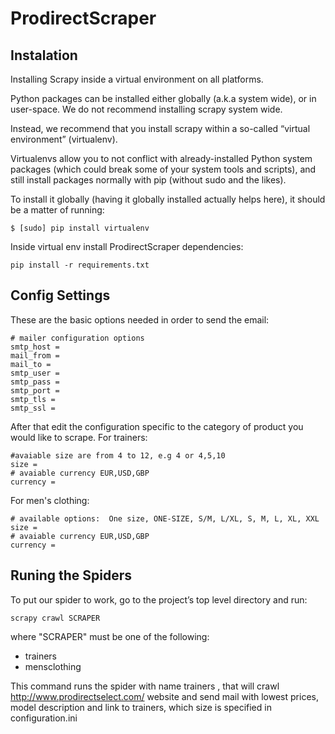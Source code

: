 # ProdirectScraper

## Instalation

Installing Scrapy inside a virtual environment on all platforms.

Python packages can be installed either globally (a.k.a system wide), or in user-space. We do not recommend installing scrapy system wide.

Instead, we recommend that you install scrapy within a so-called “virtual environment” (virtualenv).

Virtualenvs allow you to not conflict with already-installed Python system packages (which could break some of your system tools and scripts), and still install packages normally with pip (without sudo and the likes).

To install it globally (having it globally installed actually helps here), it should be a matter of running:

```
$ [sudo] pip install virtualenv
```

Inside virtual env install ProdirectScraper dependencies:

```
pip install -r requirements.txt
```

## Config Settings
These are the basic options needed in order to send the email:
```
# mailer configuration options
smtp_host =
mail_from =
mail_to =
smtp_user =
smtp_pass =
smtp_port =
smtp_tls =
smtp_ssl =
```

After that edit the configuration specific to the category of product you would like to scrape.
For trainers:
```
#avaiable size are from 4 to 12, e.g 4 or 4,5,10
size =
# avaiable currency EUR,USD,GBP
currency =
```

For men's clothing:
```
# available options:  One size, ONE-SIZE, S/M, L/XL, S, M, L, XL, XXL
size =
# avaiable currency EUR,USD,GBP
currency =
```


## Runing the Spiders

To put our spider to work, go to the project’s top level directory and run:

```
scrapy crawl SCRAPER
```
where "SCRAPER" must be one of the following:
- trainers
- mensclothing

This command runs the spider with name trainers , that will crawl http://www.prodirectselect.com/ website and send mail with lowest prices, model description and link to trainers, which size is specified in configuration.ini 
